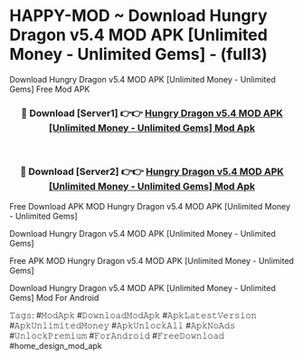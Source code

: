 # HAPPY-MOD ~ Download Hungry Dragon v5.4 MOD APK [Unlimited Money - Unlimited Gems] - (full3)
Download Hungry Dragon v5.4 MOD APK [Unlimited Money - Unlimited Gems] Free Mod APK

<div align="center">
<h3>🔴 Download [Server1] 👉👉 <a href="https://apk-comot.site?title=Hungry_Dragon_v5.4_MOD_APK_[Unlimited_Money_-_Unlimited_Gems]">Hungry Dragon v5.4 MOD APK [Unlimited Money - Unlimited Gems] Mod Apk</a></h3><br>

<h3>🔴 Download [Server2] 👉👉 <a href="https://apk-comot.site?title=Hungry_Dragon_v5.4_MOD_APK_[Unlimited_Money_-_Unlimited_Gems]">Hungry Dragon v5.4 MOD APK [Unlimited Money - Unlimited Gems] Mod Apk</a></h3>
</div>


Free Download APK MOD Hungry Dragon v5.4 MOD APK [Unlimited Money - Unlimited Gems]

Download Hungry Dragon v5.4 MOD APK [Unlimited Money - Unlimited Gems] 

Free APK MOD Hungry Dragon v5.4 MOD APK [Unlimited Money - Unlimited Gems] 

Download Hungry Dragon v5.4 MOD APK [Unlimited Money - Unlimited Gems] Mod For Android

𝚃𝚊𝚐𝚜: #𝙼𝚘𝚍𝙰𝚙𝚔 #𝙳𝚘𝚠𝚗𝚕𝚘𝚊𝚍𝙼𝚘𝚍𝙰𝚙𝚔 #𝙰𝚙𝚔𝙻𝚊𝚝𝚎𝚜𝚝𝚅𝚎𝚛𝚜𝚒𝚘𝚗 #𝙰𝚙𝚔𝚄𝚗𝚕𝚒𝚖𝚒𝚝𝚎𝚍𝙼𝚘𝚗𝚎𝚢 #𝙰𝚙𝚔𝚄𝚗𝚕𝚘𝚌𝚔𝙰𝚕𝚕 #𝙰𝚙𝚔𝙽𝚘𝙰𝚍𝚜 #𝚄𝚗𝚕𝚘𝚌𝚔𝙿𝚛𝚎𝚖𝚒𝚞𝚖 #𝙵𝚘𝚛𝙰𝚗𝚍𝚛𝚘𝚒𝚍 #𝙵𝚛𝚎𝚎𝙳𝚘𝚠𝚗𝚕𝚘𝚊𝚍 #home_design_mod_apk